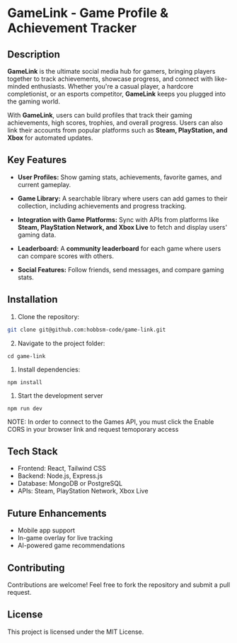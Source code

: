 # GameLink - Game Profile & Achievement Tracker  

## Description  
**GameLink** is the ultimate social media hub for gamers, bringing players together to track achievements, showcase progress, and connect with like-minded enthusiasts. Whether you're a casual player, a hardcore completionist, or an esports competitor, **GameLink** keeps you plugged into the gaming world.  

With **GameLink**, users can build profiles that track their gaming achievements, high scores, trophies, and overall progress. Users can also link their accounts from popular platforms such as **Steam, PlayStation, and Xbox** for automated updates.  

## Key Features

- **User Profiles:** Show gaming stats, achievements, favorite games, and current gameplay.  

- **Game Library:** A searchable library where users can add games to their collection, including achievements and progress tracking.  

- **Integration with Game Platforms:** Sync with APIs from platforms like **Steam, PlayStation Network, and Xbox Live** to fetch and display users' gaming data.  

- **Leaderboard:** A **community leaderboard** for each game where users can compare scores with others.  

- **Social Features:** Follow friends, send messages, and compare gaming stats.  

## Installation  

1. Clone the repository:  
   
```sh
git clone git@github.com:hobbsm-code/game-link.git
```

2. Navigate to the project folder:

```
cd game-link
```
1. Install dependencies:

```  
npm install
```
1. Start the development server

```
npm run dev
```

NOTE: In order to connect to the Games API, you must click the Enable CORS in your browser link and request temoporary access

## Tech Stack
- Frontend: React, Tailwind CSS
- Backend: Node.js, Express.js
- Database: MongoDB or PostgreSQL
- APIs: Steam, PlayStation Network, Xbox Live

## Future Enhancements
- Mobile app support
- In-game overlay for live tracking
- AI-powered game recommendations

## Contributing
Contributions are welcome! Feel free to fork the repository and submit a pull request.

## License
This project is licensed under the MIT License.
